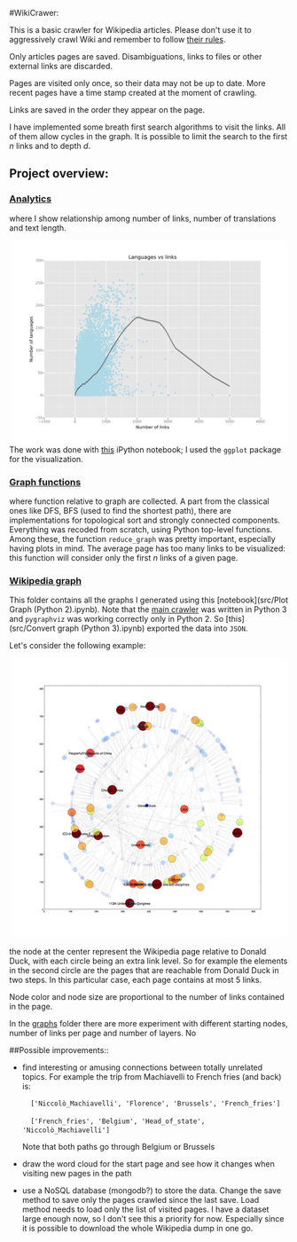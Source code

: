 #WikiCrawer:

This is a basic crawler for Wikipedia articles.
Please don't use it to aggressively crawl Wiki and remember to follow [their rules](
http://en.wikipedia.org/wiki/Wikipedia:Database_download#Please_do_not_use_a_web_crawler).

Only articles pages are saved. Disambiguations, links to files or other external links are discarded.

Pages are visited only once, so their data may not be up to date. More recent pages have a time stamp created at the moment of crawling.

Links are saved in the order they appear on the page.

I have implemented some breath first search algorithms to visit the links. All of them allow cycles in the graph. It is possible to limit the search to the first _n_ links and to depth _d_.

## Project overview:

### [Analytics](Analytics.md)

where I show relationship among number of links, number of translations and text length.

![Languages vs Links](Images/scatter_lan_vs_links.png)
 The work was done with [this](src/Analytics.ipynb) iPython notebook; I used the `ggplot` package for the visualization.

### [Graph functions](src/GraphFunctions.py)

where function relative to graph are collected. A part from the classical ones like DFS, BFS (used to find the shortest path), there are implementations for topological sort and strongly connected components. Everything was recoded from scratch, using Python top-level functions.
Among these, the function `reduce_graph` was pretty important, especially having plots in mind. The average page has too many links to be visualized: this function will consider only the first _n_ links of a given page.

### [Wikipedia graph](graphs)

This folder contains all the graphs I generated using this [notebook](src/Plot Graph (Python 2).ipynb). Note that the [main crawler](src/WikiCrawler.py) was written in Python 3 and `pygraphviz` was working correctly only in Python 2. So [this](src/Convert graph (Python 3).ipynb) exported the data into `JSON`.

Let's consider the following example:

![Donald Duck](graphs/Donald_Duck_5_5.jpg)

the node at the center represent the Wikipedia page relative to Donald Duck, with each circle being an extra link level. So for example the elements in the second circle are the pages that are reachable from Donald Duck in two steps. In this particular case, each page contains at most 5 links.

Node color and node size are proportional to the number of links contained in the page.

 In the [graphs](graphs) folder there are more experiment with different starting nodes, number of links per page and number of layers.
No

##Possible improvements::

* find interesting or amusing connections between totally unrelated topics. For example the trip from Machiavelli to French fries (and back) is:

        ['Niccolò_Machiavelli', 'Florence', 'Brussels', 'French_fries']

        ['French_fries', 'Belgium', 'Head_of_state', 'Niccolò_Machiavelli']

    Note that both paths go through Belgium or Brussels


* draw the word cloud for the start page and see how it changes when visiting new pages in the path


* use a NoSQL database (mongodb?) to store the data. Change the save method to save only the pages crawled since the last save. Load method needs to load only the list of visited pages.
I have a dataset large enough now, so I don't see this a priority for now. Especially since it is possible to download the whole Wikipedia dump in one go.


